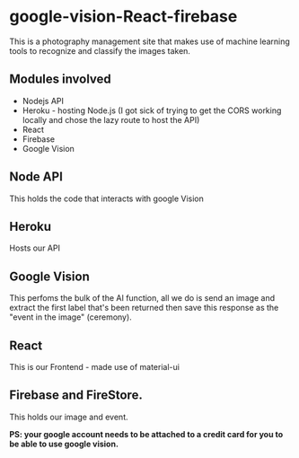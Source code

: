 # google-vision-React-firebase
This is a photography management site that makes use of machine learning tools to recognize and classify the images taken.
## Modules involved
* Nodejs API
* Heroku - hosting Node.js (I got sick of trying to get the CORS working locally and chose the lazy route to host the API)
* React
* Firebase
* Google Vision

## Node API 
This holds the code that interacts with google Vision
## Heroku
Hosts our API
## Google Vision
This perfoms the bulk of the AI function, all we do is send an image and extract the first label that's been returned then save this response as the "event in the image" (ceremony).
## React
This is our Frontend - made use of material-ui
## Firebase and FireStore.
This holds our image and event.

**PS: your google account needs to be attached to a credit card for you to be able to use google vision.**

